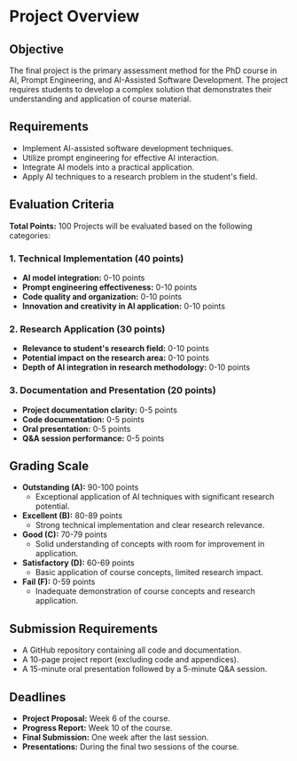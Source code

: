 # Project Overview

## Objective
The final project is the primary assessment method for the PhD course in AI, Prompt Engineering, and AI-Assisted Software Development. The project requires students to develop a complex solution that demonstrates their understanding and application of course material.

## Requirements
- Implement AI-assisted software development techniques.
- Utilize prompt engineering for effective AI interaction.
- Integrate AI models into a practical application.
- Apply AI techniques to a research problem in the student's field.

## Evaluation Criteria
**Total Points:** 100
Projects will be evaluated based on the following categories:

### 1. Technical Implementation (40 points)
- **AI model integration:** 0-10 points
- **Prompt engineering effectiveness:** 0-10 points
- **Code quality and organization:** 0-10 points
- **Innovation and creativity in AI application:** 0-10 points

### 2. Research Application (30 points)
- **Relevance to student's research field:** 0-10 points
- **Potential impact on the research area:** 0-10 points
- **Depth of AI integration in research methodology:** 0-10 points

### 3. Documentation and Presentation (20 points)
- **Project documentation clarity:** 0-5 points
- **Code documentation:** 0-5 points
- **Oral presentation:** 0-5 points
- **Q&A session performance:** 0-5 points

## Grading Scale
- **Outstanding (A):** 90-100 points
  - Exceptional application of AI techniques with significant research potential.
- **Excellent (B):** 80-89 points
  - Strong technical implementation and clear research relevance.
- **Good (C):** 70-79 points
  - Solid understanding of concepts with room for improvement in application.
- **Satisfactory (D):** 60-69 points
  - Basic application of course concepts, limited research impact.
- **Fail (F):** 0-59 points
  - Inadequate demonstration of course concepts and research application.

## Submission Requirements
- A GitHub repository containing all code and documentation.
- A 10-page project report (excluding code and appendices).
- A 15-minute oral presentation followed by a 5-minute Q&A session.

## Deadlines
- **Project Proposal:** Week 6 of the course.
- **Progress Report:** Week 10 of the course.
- **Final Submission:** One week after the last session.
- **Presentations:** During the final two sessions of the course.
